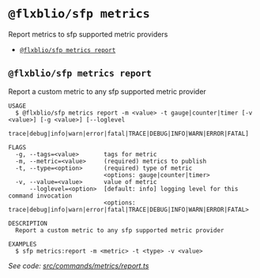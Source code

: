 `@flxblio/sfp metrics`
======================

Report metrics to sfp supported metric providers

* [`@flxblio/sfp metrics report`](#flxbliosfp-metrics-report)

## `@flxblio/sfp metrics report`

Report a custom metric to any sfp supported metric provider

```
USAGE
  $ @flxblio/sfp metrics report -m <value> -t gauge|counter|timer [-v <value>] [-g <value>] [--loglevel
    trace|debug|info|warn|error|fatal|TRACE|DEBUG|INFO|WARN|ERROR|FATAL]

FLAGS
  -g, --tags=<value>       tags for metric
  -m, --metric=<value>     (required) metrics to publish
  -t, --type=<option>      (required) type of metric
                           <options: gauge|counter|timer>
  -v, --value=<value>      value of metric
      --loglevel=<option>  [default: info] logging level for this command invocation
                           <options: trace|debug|info|warn|error|fatal|TRACE|DEBUG|INFO|WARN|ERROR|FATAL>

DESCRIPTION
  Report a custom metric to any sfp supported metric provider

EXAMPLES
  $ sfp metrics:report -m <metric> -t <type> -v <value>
```

_See code: [src/commands/metrics/report.ts](https://github.com/flxbl-io/sfp)_
